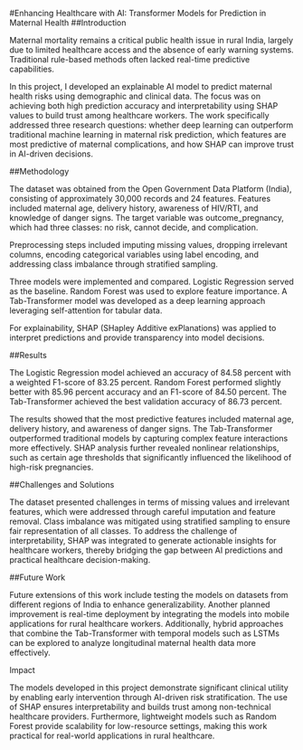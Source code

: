 #Enhancing Healthcare with AI: Transformer Models for Prediction in Maternal Health
##Introduction

Maternal mortality remains a critical public health issue in rural India, largely due to limited healthcare access and the absence of early warning systems. Traditional rule-based methods often lacked real-time predictive capabilities.

In this project, I developed an explainable AI model to predict maternal health risks using demographic and clinical data. The focus was on achieving both high prediction accuracy and interpretability using SHAP values to build trust among healthcare workers. The work specifically addressed three research questions: whether deep learning can outperform traditional machine learning in maternal risk prediction, which features are most predictive of maternal complications, and how SHAP can improve trust in AI-driven decisions.

##Methodology

The dataset was obtained from the Open Government Data Platform (India), consisting of approximately 30,000 records and 24 features. Features included maternal age, delivery history, awareness of HIV/RTI, and knowledge of danger signs. The target variable was outcome_pregnancy, which had three classes: no risk, cannot decide, and complication.

Preprocessing steps included imputing missing values, dropping irrelevant columns, encoding categorical variables using label encoding, and addressing class imbalance through stratified sampling.

Three models were implemented and compared. Logistic Regression served as the baseline. Random Forest was used to explore feature importance. A Tab-Transformer model was developed as a deep learning approach leveraging self-attention for tabular data.

For explainability, SHAP (SHapley Additive exPlanations) was applied to interpret predictions and provide transparency into model decisions.

##Results

The Logistic Regression model achieved an accuracy of 84.58 percent with a weighted F1-score of 83.25 percent. Random Forest performed slightly better with 85.96 percent accuracy and an F1-score of 84.50 percent. The Tab-Transformer achieved the best validation accuracy of 86.73 percent.

The results showed that the most predictive features included maternal age, delivery history, and awareness of danger signs. The Tab-Transformer outperformed traditional models by capturing complex feature interactions more effectively. SHAP analysis further revealed nonlinear relationships, such as certain age thresholds that significantly influenced the likelihood of high-risk pregnancies.

##Challenges and Solutions

The dataset presented challenges in terms of missing values and irrelevant features, which were addressed through careful imputation and feature removal. Class imbalance was mitigated using stratified sampling to ensure fair representation of all classes. To address the challenge of interpretability, SHAP was integrated to generate actionable insights for healthcare workers, thereby bridging the gap between AI predictions and practical healthcare decision-making.

##Future Work

Future extensions of this work include testing the models on datasets from different regions of India to enhance generalizability. Another planned improvement is real-time deployment by integrating the models into mobile applications for rural healthcare workers. Additionally, hybrid approaches that combine the Tab-Transformer with temporal models such as LSTMs can be explored to analyze longitudinal maternal health data more effectively.

Impact

The models developed in this project demonstrate significant clinical utility by enabling early intervention through AI-driven risk stratification. The use of SHAP ensures interpretability and builds trust among non-technical healthcare providers. Furthermore, lightweight models such as Random Forest provide scalability for low-resource settings, making this work practical for real-world applications in rural healthcare.
